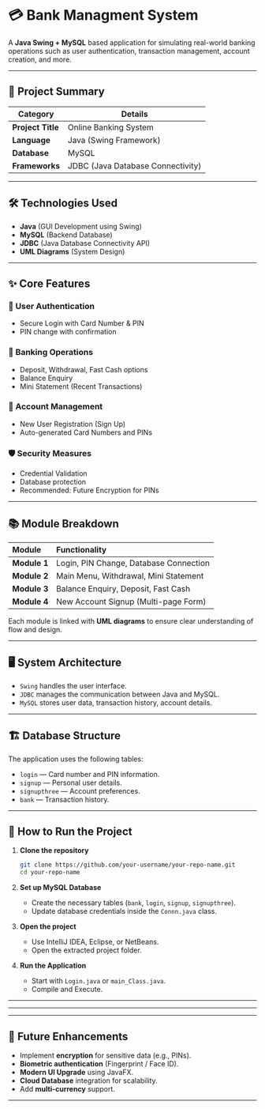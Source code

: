 # 💳 Bank Managment System

A **Java Swing + MySQL** based application for simulating real-world banking operations such as user authentication, transaction management, account creation, and more.  


---

## 📌 Project Summary

| Category         | Details                                     |
|------------------|---------------------------------------------|
| **Project Title** | Online Banking System                      |
| **Language**      | Java (Swing Framework)                     |
| **Database**      | MySQL                                       |
| **Frameworks**    | JDBC (Java Database Connectivity)          |


---

## 🛠️ Technologies Used

- **Java** (GUI Development using Swing)
- **MySQL** (Backend Database)
- **JDBC** (Java Database Connectivity API)
- **UML Diagrams** (System Design)

---

## ✨ Core Features

### 🔐 User Authentication
- Secure Login with Card Number & PIN
- PIN change with confirmation

### 🏦 Banking Operations
- Deposit, Withdrawal, Fast Cash options
- Balance Enquiry
- Mini Statement (Recent Transactions)

### 📝 Account Management
- New User Registration (Sign Up)
- Auto-generated Card Numbers and PINs

### 🛡️ Security Measures
- Credential Validation
- Database protection
- Recommended: Future Encryption for PINs

---

## 📚 Module Breakdown

| Module | Functionality |
|:-------|:--------------|
| **Module 1** | Login, PIN Change, Database Connection |
| **Module 2** | Main Menu, Withdrawal, Mini Statement |
| **Module 3** | Balance Enquiry, Deposit, Fast Cash |
| **Module 4** | New Account Signup (Multi-page Form) |

Each module is linked with **UML diagrams** to ensure clear understanding of flow and design.

---

## 🖥️ System Architecture

- `Swing` handles the user interface.
- `JDBC` manages the communication between Java and MySQL.
- `MySQL` stores user data, transaction history, account details.

---

## 🏗️ Database Structure

The application uses the following tables:
- `login` — Card number and PIN information.
- `signup` — Personal user details.
- `signupthree` — Account preferences.
- `bank` — Transaction history.

---

## 🚀 How to Run the Project

1. **Clone the repository**
    ```bash
    git clone https://github.com/your-username/your-repo-name.git
    cd your-repo-name
    ```

2. **Set up MySQL Database**
   - Create the necessary tables (`bank`, `login`, `signup`, `signupthree`).
   - Update database credentials inside the `Connn.java` class.

3. **Open the project**
   - Use IntelliJ IDEA, Eclipse, or NetBeans.
   - Open the extracted project folder.

4. **Run the Application**
   - Start with `Login.java` or `main_Class.java`.
   - Compile and Execute.

---

---



---

## 🎯 Future Enhancements

- Implement **encryption** for sensitive data (e.g., PINs).
- **Biometric authentication** (Fingerprint / Face ID).
- **Modern UI Upgrade** using JavaFX.
- **Cloud Database** integration for scalability.
- Add **multi-currency** support.

---


